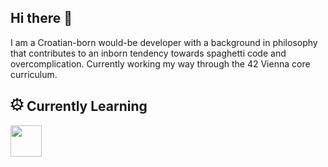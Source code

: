 <head>
    
</head>

## Hi there 👋
I am a Croatian-born would-be developer with a background in philosophy that contributes to an inborn tendency towards spaghetti code and overcomplication. Currently working my way through the 42 Vienna core curriculum.

## <img src="./images/gear-svgrepo-com.svg" alt="" style="height:1em;"> Currently Learning
<img src="https://raw.githubusercontent.com/FortAwesome/Font-Awesome/6.x/svgs/solid/crown.svg" width="50" height="50">
<!--
**DajanPlackovic/DajanPlackovic** is a ✨ _special_ ✨ repository because its `README.md` (this file) appears on your GitHub profile.

Here are some ideas to get you started:

-->
